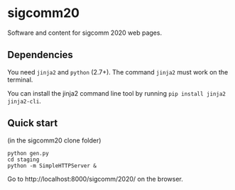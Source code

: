 # sigcomm20
Software and content for sigcomm 2020 web pages.

## Dependencies

You need `jinja2` and `python` (2.7+). The command `jinja2` must work on the terminal.

You can install the jinja2 command line tool by running `pip install jinja2 jinja2-cli`.

## Quick start

(in the sigcomm20 clone folder)

```
python gen.py
cd staging
python -m SimpleHTTPServer &
```

Go to http://localhost:8000/sigcomm/2020/ on the browser.

